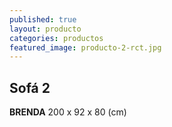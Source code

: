 ```yaml
---
published: true
layout: producto
categories: productos
featured_image: producto-2-rct.jpg
---
```


## Sofá 2
**BRENDA**
200 x 92 x 80 (cm) 
